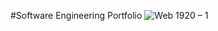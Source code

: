 #Software Engineering Portfolio
![Web 1920 – 1](https://user-images.githubusercontent.com/58280353/119933708-78766c00-bf39-11eb-803e-e62c941fd4e2.png)
